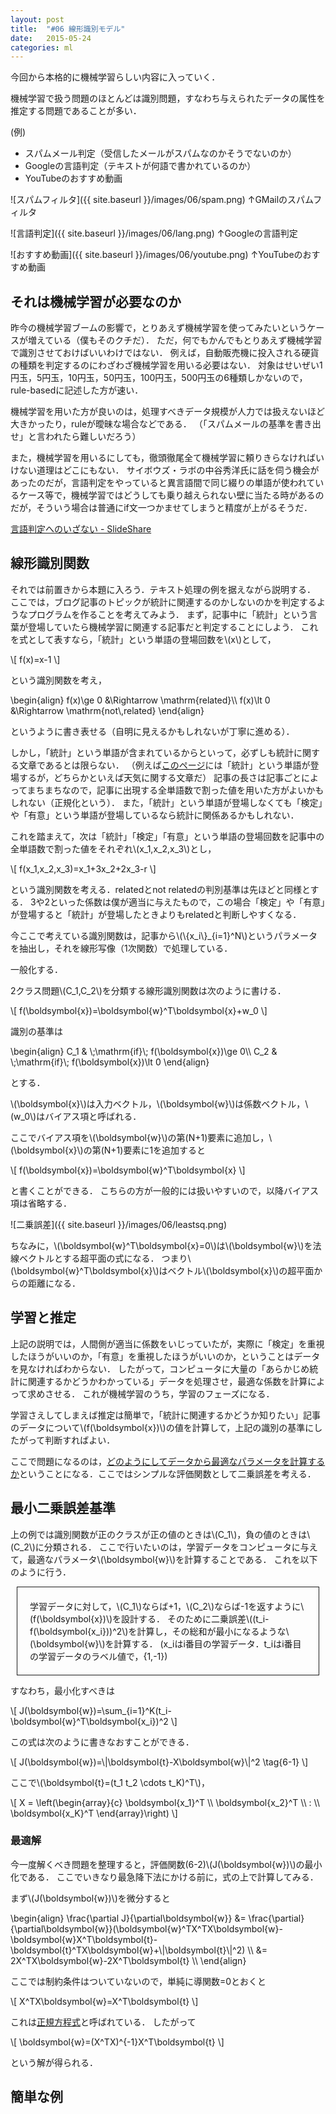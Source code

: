 ```yaml
---
layout: post
title:  "#06 線形識別モデル"
date:   2015-05-24
categories: ml
---
```


今回から本格的に機械学習らしい内容に入っていく．

機械学習で扱う問題のほとんどは識別問題，すなわち与えられたデータの属性を推定する問題であることが多い．

(例)

+ スパムメール判定（受信したメールがスパムなのかそうでないのか）
+ Googleの言語判定（テキストが何語で書かれているのか）
+ YouTubeのおすすめ動画

![スパムフィルタ]({{ site.baseurl }}/images/06/spam.png)
↑GMailのスパムフィルタ

![言語判定]({{ site.baseurl }}/images/06/lang.png)
↑Googleの言語判定

![おすすめ動画]({{ site.baseurl }}/images/06/youtube.png)
↑YouTubeのおすすめ動画

## それは機械学習が必要なのか

昨今の機械学習ブームの影響で，とりあえず機械学習を使ってみたいというケースが増えている（僕もそのクチだ）．
ただ，何でもかんでもとりあえず機械学習で識別させておけばいいわけではない．
例えば，自動販売機に投入される硬貨の種類を判定するのにわざわざ機械学習を用いる必要はない．
対象はせいぜい1円玉，5円玉，10円玉，50円玉，100円玉，500円玉の6種類しかないので，rule-basedに記述した方が速い．

機械学習を用いた方が良いのは，処理すべきデータ規模が人力では扱えないほど大きかったり，ruleが曖昧な場合などである．
（「スパムメールの基準を書き出せ」と言われたら難しいだろう）

また，機械学習を用いるにしても，徹頭徹尾全て機械学習に頼りきらなければいけない道理はどこにもない．
サイボウズ・ラボの中谷秀洋氏に話を伺う機会があったのだが，言語判定をやっていると異言語間で同じ綴りの単語が使われているケース等で，機械学習ではどうしても乗り越えられない壁に当たる時があるのだが，そういう場合は普通にif文一つかませてしまうと精度が上がるそうだ．

[言語判定へのいざない - SlideShare](http://www.slideshare.net/shuyo/dsirnlp)


## 線形識別関数

それでは前置きから本題に入ろう．テキスト処理の例を据えながら説明する．
ここでは，ブログ記事のトピックが統計に関連するのかしないのかを判定するようなプログラムを作ることを考えてみよう．
まず，記事中に「統計」という言葉が登場していたら機械学習に関連する記事だと判定することにしよう．
これを式として表すなら，「統計」という単語の登場回数を\\(x\\)として，

<div>
\[
	f(x)=x-1
\]
</div>

という識別関数を考え，

<div>
\begin{align}
	f(x)\ge 0 &\Rightarrow \mathrm{related}\\
	f(x)\lt 0 &\Rightarrow \mathrm{not\,related}
\end{align}
</div>

というように書き表せる（自明に見えるかもしれないが丁寧に進める）．

しかし，「統計」という単語が含まれているからといって，必ずしも統計に関する文章であるとは限らない．
（例えば[このページ](http://www.benricho.org/weather_ratio/)には「統計」という単語が登場するが，どちらかといえば天気に関する文章だ）
記事の長さは記事ごとによってまちまちなので，記事に出現する全単語数で割った値を用いた方がよいかもしれない（正規化という）．
また，「統計」という単語が登場しなくても「検定」や「有意」という単語が登場しているなら統計に関係あるかもしれない．

これを踏まえて，次は「統計」「検定」「有意」という単語の登場回数を記事中の全単語数で割った値をそれぞれ\\(x\_1,x\_2,x\_3\\)とし，

<div>
\[
	f(x_1,x_2,x_3)=x_1+3x_2+2x_3-r
\]
</div>

という識別関数を考える．relatedとnot relatedの判別基準は先ほどと同様とする．
3や2といった係数は僕が適当に与えたもので，この場合「検定」や「有意」が登場すると「統計」が登場したときよりもrelatedと判断しやすくなる．

今ここで考えている識別関数は，記事から\\(\\{x\_i\\}\_{i=1}^N\\)というパラメータを抽出し，それを線形写像（1次関数）で処理している．

一般化する．

2クラス問題\\(C\_1,C\_2\\)を分類する線形識別関数は次のように書ける．

<div>
\[
	f(\boldsymbol{x})=\boldsymbol{w}^T\boldsymbol{x}+w_0
\]
</div>

識別の基準は

<div>
\begin{align}
	C_1 & \;\mathrm{if}\; f(\boldsymbol{x})\ge 0\\
	C_2 & \;\mathrm{if}\; f(\boldsymbol{x})\lt 0
\end{align}
</div>

とする．

\\(\boldsymbol{x}\\)は入力ベクトル，\\(\boldsymbol{w}\\)は係数ベクトル，\\(w\_0\\)はバイアス項と呼ばれる．

ここでバイアス項を\\(\boldsymbol{w}\\)の第(N+1)要素に追加し，\\(\boldsymbol{x}\\)の第(N+1)要素に1を追加すると

<div>
\[
	f(\boldsymbol{x})=\boldsymbol{w}^T\boldsymbol{x}
\]
</div>

と書くことができる．
こちらの方が一般的には扱いやすいので，以降バイアス項は省略する．

![二乗誤差]({{ site.baseurl }}/images/06/leastsq.png)

ちなみに，\\(\boldsymbol{w}^T\boldsymbol{x}=0\\)は\\(\boldsymbol{w}\\)を法線ベクトルとする超平面の式になる．
つまり\\(\boldsymbol{w}^T\boldsymbol{x}\\)はベクトル\\(\boldsymbol{x}\\)の超平面からの距離になる．


## 学習と推定

上記の説明では，人間側が適当に係数をいじっていたが，実際に「検定」を重視したほうがいいのか，「有意」を重視したほうがいいのか，ということはデータを見なければわからない．
したがって，コンピュータに大量の「あらかじめ統計に関連するかどうかわかっている」データを処理させ，最適な係数を計算によって求めさせる．
これが機械学習のうち，学習のフェーズになる．

学習さえしてしまえば推定は簡単で，「統計に関連するかどうか知りたい」記事のデータについて\\(f(\boldsymbol{x})\\)の値を計算して，上記の識別の基準にしたがって判断すればよい．

ここで問題になるのは，<u>どのようにしてデータから最適なパラメータを計算するか</u>ということになる．ここではシンプルな評価関数として二乗誤差を考える．

## 最小二乗誤差基準

上の例では識別関数が正のクラスが正の値のときは\\(C\_1\\)，負の値のときは\\(C\_2\\)に分類される．
ここで行いたいのは，学習データをコンピュータに与えて，最適なパラメータ\\(\boldsymbol{w}\\)を計算することである．
これを以下のように行う．

<div style="border: solid 1px; padding: 20px; margin: 10px;">
学習データに対して，\(C_1\)ならば+1，\(C_2\)ならば-1を返すように\(f(\boldsymbol{x})\)を設計する．
そのために二乗誤差\((t_i-f(\boldsymbol{x_i}))^2\)を計算し，その総和が最小になるような\(\boldsymbol{w}\)を計算する．
(x_iはi番目の学習データ．t_iはi番目の学習データのラベル値で，{1,-1})
</div>

すなわち，最小化すべきは

<div>
\[
	J(\boldsymbol{w})=\sum_{i=1}^K(t_i-\boldsymbol{w}^T\boldsymbol{x_i})^2
\]
</div>

この式は次のように書きなおすことができる．

<div>
\[
	J(\boldsymbol{w})=\|\boldsymbol{t}-X\boldsymbol{w}\|^2 \tag{6-1}
\]
</div>

ここで\\(\boldsymbol{t}=(t\_1 t\_2 \cdots t\_K)^T\\)，

<div>
\[
	X = \left(\begin{array}{c}
		\boldsymbol{x_1}^T \\
		\boldsymbol{x_2}^T \\
		: \\
		\boldsymbol{x_K}^T
	\end{array}\right)
\]
</div>

### 最適解

今一度解くべき問題を整理すると，評価関数(6-2)\\(J(\boldsymbol{w})\\)の最小化である．
ここでいきなり最急降下法にかける前に，式の上で計算してみる．

まず\\(J(\boldsymbol{w})\\)を微分すると

<div>
\begin{align}
	\frac{\partial J}{\partial\boldsymbol{w}}
	&= \frac{\partial}{\partial\boldsymbol{w}}(\boldsymbol{w}^TX^TX\boldsymbol{w}-\boldsymbol{w}X^T\boldsymbol{t}-\boldsymbol{t}^TX\boldsymbol{w}+\|\boldsymbol{t}\|^2) \\
	&= 2X^TX\boldsymbol{w}-2X^T\boldsymbol{t} \\
\end{align}
</div>

ここでは制約条件はついていないので，単純に導関数=0とおくと

<div>
\[
	X^TX\boldsymbol{w}=X^T\boldsymbol{t}
\]
</div>

これは<u>正規方程式</u>と呼ばれている．
したがって

<div>
\[
	\boldsymbol{w}=(X^TX)^{-1}X^T\boldsymbol{t}
\]
</div>

という解が得られる．
## 簡単な例

